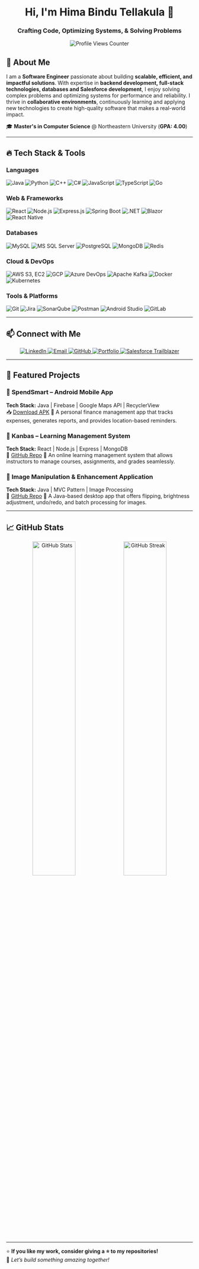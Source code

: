 <h1 align="center">Hi, I'm Hima Bindu Tellakula 👋</h1>
<h3 align="center">Crafting Code, Optimizing Systems, & Solving Problems</h3>

<p align="center">
  <img src="https://komarev.com/ghpvc/?username=himabindutellakula&label=Profile%20Views&color=blue&style=plastic" alt="Profile Views Counter"/>
</p>

## 🚀 About Me

I am a **Software Engineer** passionate about building **scalable, efficient, and impactful solutions**. With expertise in **backend development, full-stack technologies, databases and Salesforce development**, I enjoy solving complex problems and optimizing systems for performance and reliability. I thrive in **collaborative environments**, continuously learning and applying new technologies to create high-quality software that makes a real-world impact.  

🎓 **Master's in Computer Science** @ Northeastern University (**GPA: 4.00**)  

---

## 🔥 Tech Stack & Tools  

### **Languages**  
![Java](https://img.shields.io/badge/Java-ED8B00?style=for-the-badge&logo=openjdk&logoColor=white)
![Python](https://img.shields.io/badge/Python-3776AB?style=for-the-badge&logo=python&logoColor=white)
![C++](https://img.shields.io/badge/C++-00599C?style=for-the-badge&logo=c%2B%2B&logoColor=white)
![C#](https://img.shields.io/badge/C%23-239120?style=for-the-badge&logo=c-sharp&logoColor=white)
![JavaScript](https://img.shields.io/badge/JavaScript-F7DF1E?style=for-the-badge&logo=javascript&logoColor=black)
![TypeScript](https://img.shields.io/badge/TypeScript-3178C6?style=for-the-badge&logo=typescript&logoColor=white)
![Go](https://img.shields.io/badge/Go-00ADD8?style=for-the-badge&logo=go&logoColor=white)

### **Web & Frameworks**  
![React](https://img.shields.io/badge/React-61DAFB?style=for-the-badge&logo=react&logoColor=black)
![Node.js](https://img.shields.io/badge/Node.js-43853D?style=for-the-badge&logo=node.js&logoColor=white)
![Express.js](https://img.shields.io/badge/Express.js-000000?style=for-the-badge&logo=express&logoColor=white)
![Spring Boot](https://img.shields.io/badge/Spring%20Boot-6DB33F?style=for-the-badge&logo=spring-boot&logoColor=white)
![.NET](https://img.shields.io/badge/.NET-512BD4?style=for-the-badge&logo=dotnet&logoColor=white)
![Blazor](https://img.shields.io/badge/Blazor-512BD4?style=for-the-badge&logo=blazor&logoColor=white)
![React Native](https://img.shields.io/badge/React%20Native-61DAFB?style=for-the-badge&logo=react&logoColor=black)

### **Databases**  
![MySQL](https://img.shields.io/badge/MySQL-4479A1?style=for-the-badge&logo=mysql&logoColor=white)
![MS SQL Server](https://img.shields.io/badge/MS%20SQL%20Server-CC2927?style=for-the-badge&logo=microsoft-sql-server&logoColor=white)
![PostgreSQL](https://img.shields.io/badge/PostgreSQL-316192?style=for-the-badge&logo=postgresql&logoColor=white)
![MongoDB](https://img.shields.io/badge/MongoDB-4EA94B?style=for-the-badge&logo=mongodb&logoColor=white)
![Redis](https://img.shields.io/badge/Redis-DC382D?style=for-the-badge&logo=redis&logoColor=white)

### **Cloud & DevOps**  
![AWS S3, EC2](https://img.shields.io/badge/AWS-232F3E?style=for-the-badge&logo=amazon-aws&logoColor=white)
![GCP](https://img.shields.io/badge/GCP-4285F4?style=for-the-badge&logo=google-cloud&logoColor=white)
![Azure DevOps](https://img.shields.io/badge/Azure-0078D4?style=for-the-badge&logo=microsoft-azure&logoColor=white)
![Apache Kafka](https://img.shields.io/badge/Apache%20Kafka-231F20?style=for-the-badge&logo=apache-kafka&logoColor=white)
![Docker](https://img.shields.io/badge/Docker-2496ED?style=for-the-badge&logo=docker&logoColor=white)
![Kubernetes](https://img.shields.io/badge/Kubernetes-326CE5?style=for-the-badge&logo=kubernetes&logoColor=white)

### **Tools & Platforms**  
![Git](https://img.shields.io/badge/Git-F05032?style=for-the-badge&logo=git&logoColor=white)
![Jira](https://img.shields.io/badge/Jira-0052CC?style=for-the-badge&logo=jira&logoColor=white)
![SonarQube](https://img.shields.io/badge/SonarQube-4E9BCD?style=for-the-badge&logo=sonarqube&logoColor=white)
![Postman](https://img.shields.io/badge/Postman-FF6C37?style=for-the-badge&logo=postman&logoColor=white)
![Android Studio](https://img.shields.io/badge/Android%20Studio-3DDC84?style=for-the-badge&logo=android-studio&logoColor=white)
![GitLab](https://img.shields.io/badge/GitLab-FC6D26?style=for-the-badge&logo=gitlab&logoColor=white)

---

## 📫 Connect with Me  

<p align="center">
  <a href="https://www.linkedin.com/in/himabindu26/" target="_blank">
    <img src="https://img.shields.io/badge/LinkedIn-0A66C2?style=for-the-badge&logo=linkedin&logoColor=white" alt="LinkedIn">
  </a>
  <a href="mailto:tellakulahimabindu26@gmail.com">
    <img src="https://img.shields.io/badge/Email-D14836?style=for-the-badge&logo=gmail&logoColor=white" alt="Email">
  </a>
  <a href="https://github.com/himabindutellakula" target="_blank">
    <img src="https://img.shields.io/badge/GitHub-181717?style=for-the-badge&logo=github&logoColor=white" alt="GitHub">
  </a>
  <a href="https://himabindutellakula.github.io/" target="_blank">
    <img src="https://img.shields.io/badge/Portfolio-8A2BE2?style=for-the-badge&logo=dev.to&logoColor=white" alt="Portfolio">
  </a>
  <a href="https://www.salesforce.com/trailblazer/himabindutellakula" target="_blank">
    <img src="https://img.shields.io/badge/Trailblazer-00A1E0?style=for-the-badge&logo=salesforce&logoColor=white" alt="Salesforce Trailblazer">
  </a>
</p>

---

## 📌 Featured Projects

### 📍 **SpendSmart – Android Mobile App**  
**Tech Stack:** Java | Firebase | Google Maps API | RecyclerView  
📥 [Download APK](https://github.com/himabindutellakula/Spend-Smart-Android-Mobile-App/raw/main/SpendSmart.apk)
🚀 A personal finance management app that tracks expenses, generates reports, and provides location-based reminders.  

### 📍 **Kanbas – Learning Management System**  
**Tech Stack:** React | Node.js | Express | MongoDB  
🔗 [GitHub Repo](https://github.com/himabindutellakula/kanbas-web-application)
🚀 An online learning management system that allows instructors to manage courses, assignments, and grades seamlessly.  

### 📍 **Image Manipulation & Enhancement Application**  
**Tech Stack:** Java | MVC Pattern | Image Processing  
🔗 [GitHub Repo](https://github.com/himabindutellakula/Image-Manipulation-And-Enhancement-Application)
🚀 A Java-based desktop app that offers flipping, brightness adjustment, undo/redo, and batch processing for images.  

---

## 📈 GitHub Stats  

<p align="center">
  <img src="https://github-readme-stats.vercel.app/api?username=himabindutellakula&show_icons=true&theme=radical" width="48%" alt="GitHub Stats"/>
  <img src="https://github-readme-streak-stats.herokuapp.com/?user=himabindutellakula&theme=radical" width="48%" alt="GitHub Streak"/>
</p>
  
---

⭐ **If you like my work, consider giving a ⭐ to my repositories!**  
🚀 *Let’s build something amazing together!*
